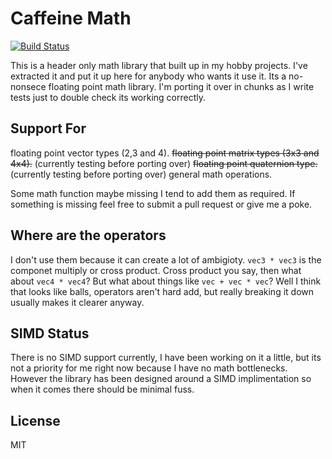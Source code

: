 # Caffeine Math

[![Build Status](https://travis-ci.org/PhilCK/caffeine-math.svg?branch=master)](https://travis-ci.org/PhilCK/caffeine-math)

This is a header only math library that built up in my hobby projects. I've extracted it and put it up here for anybody who wants it use it. Its a no-nonsece floating point math library. I'm porting it over in chunks as I write tests just to double check its working correctly.


## Support For
floating point vector types (2,3 and 4).
~~floating point matrix types (3x3 and 4x4).~~ (currently testing before porting over)
~~floating point quaternion type.~~ (currently testing before porting over)
general math operations.

Some math function maybe missing I tend to add them as required. If something is missing feel free to submit a pull request or give me a poke.


## Where are the operators
I don't use them because it can create a lot of ambigioty. `vec3 * vec3` is the componet multiply or cross product. Cross product you say, then what about `vec4 * vec4`? But what about things like `vec + vec * vec`? Well I think that looks like balls, operators aren't hard add, but really breaking it down usually makes it clearer anyway.


## SIMD Status
There is no SIMD support currently, I have been working on it a little, but its not a priority for me right now because I have no math bottlenecks. However the library has been designed around a SIMD implimentation so when it comes there should be minimal fuss.


## License
MIT